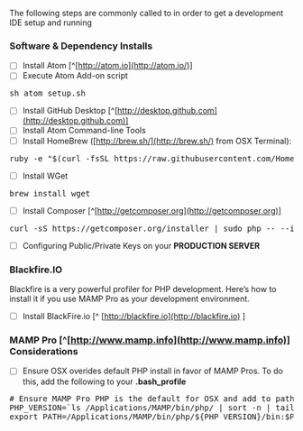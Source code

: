 The following steps are commonly called to in order to get a development IDE setup and running

### Software & Dependency Installs

- [ ] Install Atom [^[http://atom.io](http://atom.io/)]
- [ ] Execute Atom Add-on script
<pre>sh atom_setup.sh</pre>
- [ ] Install GitHub Desktop [^[http://desktop.github.com](http://desktop.github.com)]
- [ ] Install Atom Command-line Tools
- [ ] Install HomeBrew ([http://brew.sh/](http://brew.sh/) from OSX Terminal):
<pre>ruby -e "$(curl -fsSL https://raw.githubusercontent.com/Homebrew/install/master/install)"</pre>

- [ ] Install WGet
<pre>brew install wget</pre>
- [ ] Install Composer [^[http://getcomposer.org](http://getcomposer.org)]
<pre>curl -sS https://getcomposer.org/installer | sudo php -- --install-dir=/usr/local/bin --filename=composer</pre>
- [ ] Configuring Public/Private Keys on your **PRODUCTION SERVER**

### Blackfire.IO

Blackfire is a very powerful profiler for PHP development.  Here’s how to install it if you use MAMP Pro as your development environment.

- [ ] Install BlackFire.io [^ [http://blackfire.io](http://blackfire.io) ]


### MAMP Pro [^[http://www.mamp.info](http://www.mamp.info)] Considerations

- [ ] Ensure OSX overides default PHP install in favor of MAMP Pros. To do this, add the following to your **.bash_profile**
<pre># Ensure MAMP Pro PHP is the default for OSX and add to path
PHP_VERSION=`ls /Applications/MAMP/bin/php/ | sort -n | tail -1`
export PATH=/Applications/MAMP/bin/php/${PHP_VERSION}/bin:$PATH</pre>
